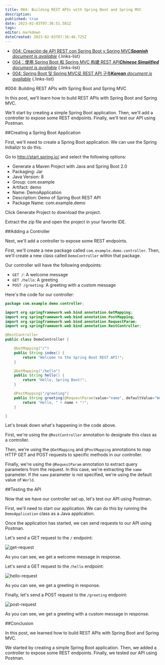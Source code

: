 ```yaml
---
title: 004: Building REST APIs with Spring Boot and Spring MVC
description: 
published: true
date: 2023-02-03T07:36:51.581Z
tags: 
editor: markdown
dateCreated: 2023-02-03T07:36:46.725Z
---
```


- [004: Creación de API REST con Spring Boot y Spring MVC***Spanish** document is available*](/es/Knowledge-base/Spring-Boot/Learning/004-building-rest-apis-with-spring-boot-and-spring-mvc)
{.links-list}
- [004：使用 Spring Boot 和 Spring MVC 构建 REST API***Chinese Simplified** document is available*](/zh/Knowledge-base/Spring-Boot/Learning/004-building-rest-apis-with-spring-boot-and-spring-mvc)
{.links-list}
- [004: Spring Boot 및 Spring MVC로 REST API 구축***Korean** document is available*](/ko/Knowledge-base/Spring-Boot/Learning/004-building-rest-apis-with-spring-boot-and-spring-mvc)
{.links-list}


#004: Building REST APIs with Spring Boot and Spring MVC

In this post, we'll learn how to build REST APIs with Spring Boot and Spring MVC.

We'll start by creating a simple Spring Boot application. Then, we'll add a controller to expose some REST endpoints. Finally, we'll test our API using Postman.

##Creating a Spring Boot Application

First, we'll need to create a Spring Boot application. We can use the Spring Initializr to do this.

Go to http://start.spring.io/ and select the following options:

- Generate a Maven Project with Java and Spring Boot 2.0
- Packaging: Jar
- Java Version: 8
- Group: com.example
- Artifact: demo
- Name: DemoApplication
- Description: Demo of Spring Boot REST API
- Package Name: com.example.demo

Click Generate Project to download the project.

Extract the zip file and open the project in your favorite IDE.

##Adding a Controller

Next, we'll add a controller to expose some REST endpoints.

First, we'll create a new package called `com.example.demo.controller`. Then, we'll create a new class called `DemoController` within that package.

Our controller will have the following endpoints:

- `GET /`: A welcome message
- `GET /hello`: A greeting
- `POST /greeting`: A greeting with a custom message

Here's the code for our controller:

```java
package com.example.demo.controller;

import org.springframework.web.bind.annotation.GetMapping;
import org.springframework.web.bind.annotation.PostMapping;
import org.springframework.web.bind.annotation.RequestParam;
import org.springframework.web.bind.annotation.RestController;

@RestController
public class DemoController {

    @GetMapping("/")
    public String index() {
        return "Welcome to the Spring Boot REST API!";
    }

    @GetMapping("/hello")
    public String hello() {
        return "Hello, Spring Boot!";
    }

    @PostMapping("/greeting")
    public String greeting(@RequestParam(value="name", defaultValue="World") String name) {
        return "Hello, " + name + "!";
    }

}
```

Let's break down what's happening in the code above.

First, we're using the `@RestController` annotation to designate this class as a controller.

Then, we're using the `@GetMapping` and `@PostMapping` annotations to map HTTP GET and POST requests to specific methods in our controller.

Finally, we're using the `@RequestParam` annotation to extract query parameters from the request. In this case, we're extracting the `name` parameter. If the `name` parameter is not specified, we're using the default value of `World`.

##Testing the API

Now that we have our controller set up, let's test our API using Postman.

First, we'll need to start our application. We can do this by running the `DemoApplication` class as a Java application.

Once the application has started, we can send requests to our API using Postman.

Let's send a GET request to the `/` endpoint:

![get-request](https://i.imgur.com/LNcuFtD.png)

As you can see, we get a welcome message in response.

Let's send a GET request to the `/hello` endpoint:

![hello-request](https://i.imgur.com/VywYbnK.png)

As you can see, we get a greeting in response.

Finally, let's send a POST request to the `/greeting` endpoint:

![post-request](https://i.imgur.com/EC4nUg4.png)

As you can see, we get a greeting with a custom message in response.

##Conclusion

In this post, we learned how to build REST APIs with Spring Boot and Spring MVC.

We started by creating a simple Spring Boot application. Then, we added a controller to expose some REST endpoints. Finally, we tested our API using Postman.